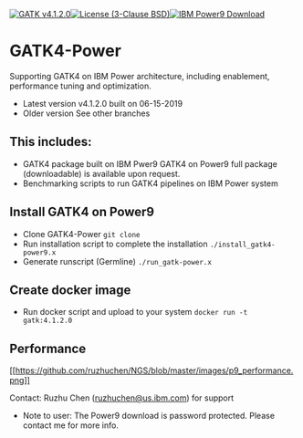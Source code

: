 [![GATK v4.1.2.0](https://img.shields.io/badge/gatk%20source-4.1.2.0-green.svg)](https://github.com/broadinstitute/gatk/archive/4.1.2.0.tar.gz)[![License (3-Clause BSD)](https://img.shields.io/badge/license-BSD%203--Clause-blue.svg)](https://opensource.org/licenses/BSD-3-Clause)[![IBM Power9 Download](https://img.shields.io/badge/power9-download-blue.svg)](https://ibm.box.com/v/gatk-power4120)
# GATK4-Power 
Supporting GATK4 on IBM Power architecture, including enablement, performance tuning and optimization.
* Latest version 
  v4.1.2.0 built on 06-15-2019
* Older version
  See other branches
## This includes:
* GATK4 package built on IBM Pwer9 
  GATK4 on Power9 full package (downloadable) is available upon request.
* Benchmarking scripts to run GATK4 pipelines on IBM Power system
## Install GATK4 on Power9
* Clone GATK4-Power
 ```git clone ```
* Run installation script to complete the installation
 ```./install_gatk4-power9.x```
* Generate runscript (Germline)
 ```./run_gatk-power.x```
## Create docker image
* Run docker script and upload to your system
 ``` docker run -t gatk:4.1.2.0 ``` 
## Performance
[[https://github.com/ruzhuchen/NGS/blob/master/images/p9_performance.png]]

Contact: Ruzhu Chen (ruzhuchen@us.ibm.com) for support

* Note to user: The Power9 download is password protected. Please contact me for more info.
